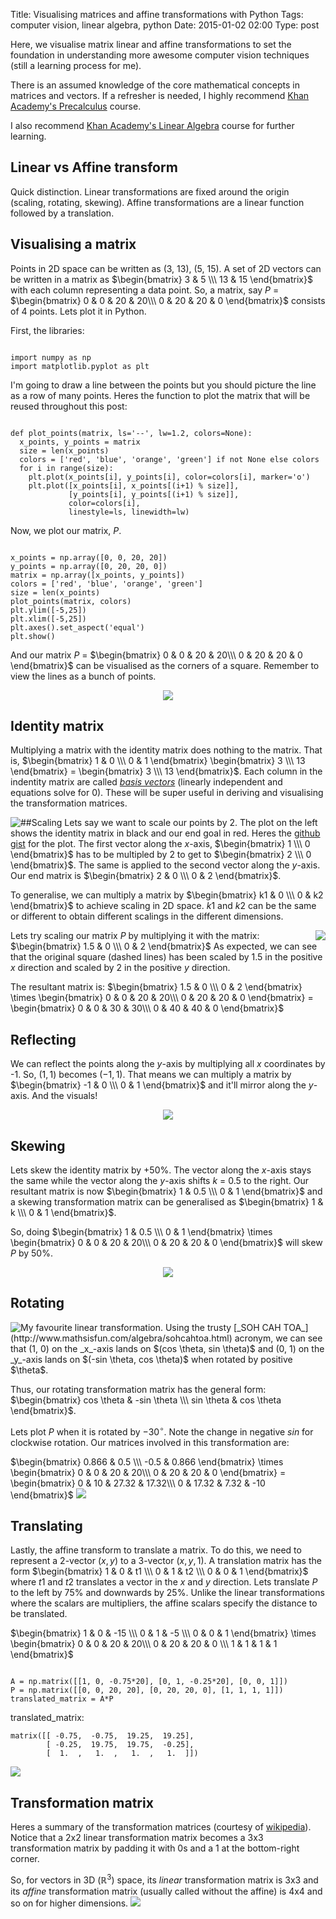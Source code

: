 Title: Visualising matrices and affine transformations with Python
Tags: computer vision, linear algebra, python
Date: 2015-01-02 02:00
Type: post

Here, we visualise matrix linear and affine transformations to set the foundation in understanding more awesome computer vision techniques (still a learning process for me). 

There is an assumed knowledge of the core mathematical concepts in matrices and vectors. If a refresher is needed, I highly recommend [Khan Academy's Precalculus](https://www.khanacademy.org/math/precalculus) course.

I also recommend [Khan Academy's Linear Algebra](https://www.khanacademy.org/math/linear-algebra) course for further learning. 

## Linear vs Affine transform
Quick distinction. Linear transformations are fixed around the origin (scaling, rotating, skewing). Affine transformations are a linear function followed by a translation.

## Visualising a matrix
Points in 2D space can be written as (3, 13), (5, 15). A set of 2D vectors can be written in a matrix as
$\begin{bmatrix} 
3 & 5 \\\
13 & 15 
\end{bmatrix}$
with each column representing a data point.
So, a matrix, say $P$ = 
$\begin{bmatrix} 
0 & 0 & 20 & 20\\\
0 & 20 & 20 & 0
\end{bmatrix}$ consists of 4 points. Lets plot it in Python.

First, the libraries:
<pre><code class="language-python">
import numpy as np
import matplotlib.pyplot as plt
</code></pre>

I'm going to draw a line between the points but you should picture the line as a row of many points. Heres the function to plot the matrix that will be reused throughout this post:
<pre><code class="language-python">
def plot_points(matrix, ls='--', lw=1.2, colors=None):
  x_points, y_points = matrix
  size = len(x_points)
  colors = ['red', 'blue', 'orange', 'green'] if not None else colors
  for i in range(size):
    plt.plot(x_points[i], y_points[i], color=colors[i], marker='o')
    plt.plot([x_points[i], x_points[(i+1) % size]], 
             [y_points[i], y_points[(i+1) % size]], 
             color=colors[i], 
             linestyle=ls, linewidth=lw)
</code></pre>
         
Now, we plot our matrix, $P$.
<pre><code class="language-python">
x_points = np.array([0, 0, 20, 20])
y_points = np.array([0, 20, 20, 0])
matrix = np.array([x_points, y_points])
colors = ['red', 'blue', 'orange', 'green']
size = len(x_points)
plot_points(matrix, colors)
plt.ylim([-5,25])
plt.xlim([-5,25])
plt.axes().set_aspect('equal')
plt.show()
</code></pre>

And our matrix $P$ = 
$\begin{bmatrix} 
0 & 0 & 20 & 20\\\
0 & 20 & 20 & 0
\end{bmatrix}$ can be visualised as the corners of a square. Remember to view the lines as a bunch of points.
<p style="text-align:center">
<img src="https://www.dropbox.com/s/6cj37q8ycx90slu/matrix-plot.png?dl=1">
</p>

## Identity matrix
Multiplying a matrix with the identity matrix does nothing to the matrix. That is, $\begin{bmatrix} 1 & 0 \\\ 0 & 1 \end{bmatrix}
\begin{bmatrix} 3 \\\ 13 \end{bmatrix} = \begin{bmatrix} 3 \\\ 13 \end{bmatrix}$. Each column in the indentity matrix are called [_basis vectors_](http://en.wikipedia.org/wiki/Basis_%28linear_algebra%29) (linearly independent and equations solve for 0). These will be super useful in deriving and visualising the transformation matrices.

##Scaling
<img src="https://www.dropbox.com/s/s2fsu2gwz7eidgp/matrix-scaling.png?dl=1" style="float:left">
Lets say we want to scale our points by 2. The plot on the left shows the identity matrix in black and our end goal in red. Heres the [github gist](https://gist.github.com/alyssaq/90d5f116250c443cd928#file-plot_matrix_scaling-py) for the plot. The first vector along the _x_-axis, $\begin{bmatrix} 1 \\\ 0 \end{bmatrix}$ has to be multipled by 2 to get to $\begin{bmatrix} 2 \\\ 0 \end{bmatrix}$. The same is applied to the second vector along the _y_-axis.  Our end matrix is $\begin{bmatrix} 2 & 0 \\\ 0 & 2 \end{bmatrix}$. 

To generalise, we can multiply a matrix by $\begin{bmatrix} k1 & 0 \\\ 0 & k2 \end{bmatrix}$ to achieve scaling in 2D space. $k1$ and $k2$ can be the same or different to obtain different scalings in the different dimensions.

<img src="https://www.dropbox.com/s/uww2pcq8ak34zvg/matrix-scaling-result.png?dl=1" style="float:right">

Lets try scaling our matrix $P$ by multiplying it with the matrix:
$\begin{bmatrix}
1.5 & 0 \\\
0 & 2
\end{bmatrix}$  As expected, we can see that the original square (dashed lines) has been scaled by 1.5 in the positive _x_ direction and scaled by 2 in the positive _y_ direction.

The resultant matrix is:
$\begin{bmatrix}
1.5 & 0 \\\
0 & 2
\end{bmatrix} \times
\begin{bmatrix}
0 & 0 & 20 & 20\\\
0 & 20 & 20 & 0
\end{bmatrix} =
\begin{bmatrix}
0 & 0 & 30 & 30\\\
0 & 40 & 40 & 0
\end{bmatrix}$

## Reflecting
We can reflect the points along the _y_-axis by multiplying all _x_ coordinates by -1. So, $(1, 1)$ becomes $(-1, 1)$. That means we can multiply a matrix by $\begin{bmatrix}
-1 & 0 \\\
0 & 1
\end{bmatrix}$ and it'll mirror along the _y_-axis. And the visuals!

<p style="text-align:center"><img src="https://www.dropbox.com/s/z43f2yauoguxc2o/matrix-reflection-result.png?dl=1"></p> 
 
## Skewing 
Lets skew the identity matrix by +50%. The vector along the _x_-axis stays the same while the vector along the _y_-axis shifts _k_ = 0.5 to the right. Our resultant matrix is now $\begin{bmatrix}
1 & 0.5 \\\
0 & 1
\end{bmatrix}$ and a skewing transformation matrix can be generalised as $\begin{bmatrix}
1 & k \\\
0 & 1
\end{bmatrix}$.

So, doing 
$\begin{bmatrix}
1 & 0.5 \\\
0 & 1
\end{bmatrix} \times
\begin{bmatrix}
0 & 0 & 20 & 20\\\
0 & 20 & 20 & 0
\end{bmatrix}$ 
will skew $P$ by 50%.

<p style="text-align:center"><img src="https://www.dropbox.com/s/b0pq3gub3l1egsi/matrix-skewing-result.png?dl=1"></p> 

## <a name="rotating"></a> Rotating
<img src="https://www.dropbox.com/s/06hq4nwqet22vx6/matrix-rotating.png?dl=1" style="float:left">
My favourite linear transformation. Using the trusty [_SOH CAH TOA_](http://www.mathsisfun.com/algebra/sohcahtoa.html) acronym, we can see that    
(1, 0) on the _x_-axis lands on $(cos \theta, sin \theta)$ and     
(0, 1) on the _y_-axis lands on $(-sin \theta, cos \theta)$ when rotated by positive $\theta$. 

Thus, our rotating transformation matrix has the general form: $\begin{bmatrix}
cos \theta & -sin \theta \\\
sin \theta & cos \theta
\end{bmatrix}$. 

Lets plot $P$ when it is rotated by $-30^\circ$. Note the change in negative $sin$ for clockwise rotation. Our matrices involved in this transformation are:

$\begin{bmatrix}
0.866 & 0.5 \\\
-0.5 & 0.866
\end{bmatrix} \times
\begin{bmatrix}
0 & 0 & 20 & 20\\\
0 & 20 & 20 & 0
\end{bmatrix} = 
\begin{bmatrix}
0 & 10 & 27.32 & 17.32\\\
0 & 17.32 & 7.32 & -10
\end{bmatrix}$ 
<img src="https://www.dropbox.com/s/dlwshpha586oac3/matrix-rotating-result.png?dl=1">

## Translating
Lastly, the affine transform to translate a matrix. To do this, we need to represent a 2-vector $(x, y)$ to a 3-vector $(x, y, 1)$. A translation matrix has the form $\begin{bmatrix}
1 & 0 & t1 \\\
0 & 1 & t2 \\\
0 & 0 & 1
\end{bmatrix}$ where $t1$ and $t2$ translates a vector in the _x_ and _y_ direction. Lets translate $P$ to the left by 75% and downwards by 25%. Unlike the linear transformations where the scalars are multipliers, the affine scalars specify the distance to be translated.

$\begin{bmatrix}
1 & 0 & -15 \\\
0 & 1 & -5 \\\
0 & 0 & 1
\end{bmatrix} \times
\begin{bmatrix}
0 & 0 & 20 & 20\\\
0 & 20 & 20 & 0 \\\
1 & 1 & 1 & 1
\end{bmatrix}$

<pre><code class="language-python">
A = np.matrix([[1, 0, -0.75*20], [0, 1, -0.25*20], [0, 0, 1]])
P = np.matrix([[0, 0, 20, 20], [0, 20, 20, 0], [1, 1, 1, 1]])
translated_matrix = A*P 
</code></pre>
translated_matrix:

    matrix([[ -0.75,  -0.75,  19.25,  19.25],
            [ -0.25,  19.75,  19.75,  -0.25],
            [  1.  ,   1.  ,   1.  ,   1.  ]])

<img src="https://www.dropbox.com/s/y28fsmgf5oxhgu8/matrix-translating-result.png?dl=1">

## Transformation matrix
Heres a summary of the transformation matrices (courtesy of [wikipedia](http://en.wikipedia.org/wiki/Transformation_matrix)). Notice that a 2x2 linear transformation matrix becomes a 3x3 transformation matrix by padding it with 0s and a 1 at the bottom-right corner. 

So, for vectors in 3D ($\mathbb{R}^3$) space, its _linear_ transformation matrix is 3x3 and its _affine_ transformation matrix (usually called without the affine) is 4x4 and so on for higher dimensions.
<img src="http://upload.wikimedia.org/wikipedia/commons/2/2c/2D_affine_transformation_matrix.svg">